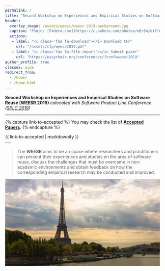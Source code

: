 ```yaml
---
permalink: /
title: "Second Workshop on Experiences and Empirical Studies on Software Reuse (WEESR 2019)"
header:
  overlay_image: /assets/weesr/weesr-2019-background.jpg
  caption: "Photo: [PxHere.com](https://c.pxhere.com/photos/e6/04/eiffel_tower_paris_france_tower_eiffel_landmark_architecture_french-557423.jpg!d)"
  actions:
   - label: "<i class='fas fa-download'></i> Download CFP"
     url: "/assets/cfp/weesr2019.pdf"
   - label: "<i class='fas fa-file-import'></i> Submit paper"
     url: "https://easychair.org/conferences/?conf=weesr2019"
author_profile: true
classes: wide
redirect_from: 
  - /home/
  - /home.html
---
```

 
**Second Workshop on Experiences and Empirical Studies on Software Reuse (WEESR 2019)**
*colocated with Software Product Line Conference ([SPLC 2019](https://splc2019.net/))*

---

{% capture link-to-accepted %}
You may check the list of **[Accepted Papers](./accepted-papers)**.
{% endcapture %}
<div class="notice--success">{{ link-to-accepted | markdownify }}</div>
---

> The **WEESR** aims to be an space where researchers and practitioners can present their experiences and studies on the area of software reuse, discuss the challenges that must be overcame in non-academic environments and obtain feedback on how the corresponding empirical research may be conducted and improved.



![This year, WEESR will be at Paris](assets/weesr/weesr-2019-background.jpg "This year, WEESR will be at Paris")

